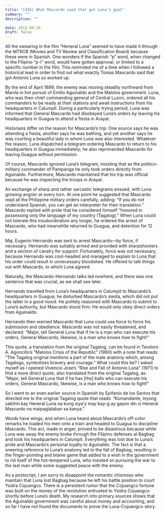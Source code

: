 ```yaml
---
title: "[426] What Mascardo said that got Luna’s goat"
summary: ""
description: ""

date: 2015-09-30
draft: false
---
```


All the swearing in the film “Heneral Luna” seemed to have made it through the MTRCB (Movies and TV Review and Classification Board) because these were in Spanish. One wonders if the Spanish “p” word, when changed to the Filipino “p-i” word, would have gotten approval, or limited to a specific number in the film. This reminded me of a time when I followed a historical lead in order to find out what exactly Tomas Mascardo said that got Antonio Luna so worked up.

By the end of April 1899, the enemy was moving steadily northward from Manila in hot pursuit of Emilio Aguinaldo and the Malolos government. Luna, who was then chief commanding general of Central Luzon, ordered all his commanders to be ready at their stations and await instructions from his headquarters in Calumpit. During a particularly trying period, Luna was informed that General Mascardo had disobeyed Luna’s orders by leaving his headquarters in Guagua to attend a fiesta in Arayat.

Historians differ on the reason for Mascardo’s trip: One source says he was attending a fiesta, another says he was bathing, and yet another says he was courting a beautiful lady in whom Luna was also interested. Whatever the reason, Luna dispatched a telegram ordering Mascardo to return to his headquarters in Guagua immediately; he also reprimanded Mascardo for leaving Guagua without permission.

Of course, Mascardo ignored Luna’s telegram, insisting that as the politico-military commander of Pampanga he only took orders directly from Aguinaldo. Furthermore, Mascardo maintained that his trip was official because he was inspecting the troops in Arayat.

An exchange of sharp and rather sarcastic telegrams ensued, with Luna growing angrier at every turn. At one point he suggested that Mascardo read all the Philippine military orders carefully, adding: “If you do not understand Spanish, you can get an interpreter for their translation.” Mascardo replied with pride that he considered himself “honored in possessing only the language of my country (Tagalog).” When Luna could not tolerate this insubordination any longer, he ordered the arrest of Mascardo, who had meanwhile returned to Guagua, and detention for 12 hours.

Maj. Eugenio Hernando was sent to arrest Mascardo—by force, if necessary. Hernando was suitably armed and provided with sharpshooters and a section of cavalry for support. Fortunately, force was not necessary, because Hernando was cool-headed and managed to explain to Luna that his order could result in unnecessary bloodshed. He offered to talk things out with Mascardo, to which Luna agreed.

Naturally, the Mascardo-Hernando talks led nowhere, and there was one sentence that was crucial, as we shall see later.

Hernando travelled from Luna’s headquarters in Calumpit to Mascardo’s headquarters in Guagua; he disturbed Mascardo’s siesta, which did not put the latter in a good mood. He politely reasoned with Mascardo to submit to Luna’s authority, but Mascardo stood firm: He would only obey direct orders from Aguinaldo.

Hernando then warned Mascardo that Luna could use force to force his submission and obedience. Mascardo was not easily threatened, and declared: “Major, tell General Luna that if he is a man who can execute his orders, General Mascardo, likewise, is a man who knows how to fight!”

This quote, a translation from the original Tagalog, can be found in Teodoro A. Agoncillo’s “Malolos Crisis of the Republic” (1960) with a note that reads: “The Tagalog original mentions a part of the male anatomy which, among Tagalogs, symbolizes bravery and courage.” What could this be? I asked myself as I opened Vivencio Jose’s “Rise and Fall of Antonio Luna” (1971) to find a more direct quote, also translated from the original Tagalog, as: “Major, tell General Luna that if he has [the] balls who can execute his orders, General Mascardo, likewise, is a man who knows how to fight!”

So I went to an even earlier source in Spanish by Epifanio de los Santos that directed me to the original Tagalog quote that reads: “Komandante, inyong sabihin kay Heneral Luna na kung siya’y may bay-g ay gayon din si Heneral Mascardo na maipaglalaban sa kanya.”

Words have wings, and when Luna heard about Mascardo’s off-color remarks he loaded his men onto a train and headed to Guagua to discipline Mascardo. This act, made in anger, proved to be disastrous because while Luna was away the enemy broke through the Filipino defenses at Bagbag and took his headquarters in Calumpit. Everything was lost due to Luna’s pride and Mascardo’s personal loyalty to Aguinaldo. The fact is that a sneering reference to Luna’s anatomy led to the fall of Bagbag, resulting in the finger-pointing and blame game that added to a wish in the government to rid itself of the hot-tempered Luna, who insisted on pursuing the war to the last man while some suggested peace with the enemy.

As a postscript, I am sorry to disappoint the romantic chismoso who maintain that Luna lost Bagbag because he left his battle position to court Ysidra Cojuangco. There is a persistent rumor that the Cojuangco fortune was built on the money of the revolution entrusted to Ysidra Cojuangco shortly before Luna’s death. My research into primary sources shows that the Aguinaldo government was careful about money and accounting, and so far I have not found the documents to prove the Luna-Cojuangco story.
